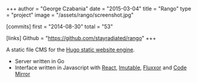 +++
author = "George Czabania"
date = "2015-03-04"
title = "Rango"
type = "project"
image = "/assets/rango/screenshot.jpg"

[commits]
    first = "2014-08-30"
    total = "53"

[links]
    Github = "https://github.com/stayradiated/rango"
+++

A static file CMS for the [Hugo static website engine](http://gohugo.io).

- Server written in Go
- Interface written in Javascript with
  [React](https://www.npmjs.org/package/react),
  [Imutable](https://www.npmjs.org/package/imutable),
  [Fluxxor](https://www.npmjs.org/package/fluxxor)
  and
  [Code Mirror](https://www.npmjs.org/package/codemirror)
